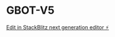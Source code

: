 # GBOT-V5

[Edit in StackBlitz next generation editor ⚡️](https://stackblitz.com/~/github.com/filthywill/GBOT-V5)